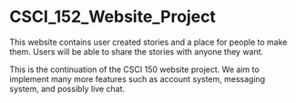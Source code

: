 # CSCI_152_Website_Project

This website contains user created stories and a place for people to make them. Users will be able to share the stories with anyone they want.

This is the continuation of the CSCI 150 website project. We aim to implement many more features such as account system, messaging system, and possibly live chat.
